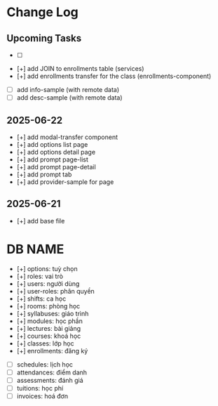 # Change Log

## Upcoming Tasks

- [ ]
- [+] add JOIN to enrollments table (services)
- [+] add enrollments transfer for the class (enrollments-component)
- [ ] add info-sample (with remote data)
- [ ] add desc-sample (with remote data)

## 2025-06-22

- [+] add modal-transfer component
- [+] add options list page
- [+] add options detail page
- [+] add prompt page-list
- [+] add prompt page-detail
- [+] add prompt tab
- [+] add provider-sample for page

## 2025-06-21

- [+] add base file

# DB NAME

- [+] options: tuỳ chọn
- [+] roles: vai trò
- [+] users: người dùng
- [+] user-roles: phân quyền
- [+] shifts: ca học
- [+] rooms: phòng học
- [+] syllabuses: giáo trình
- [+] modules: học phần
- [+] lectures: bài giảng
- [+] courses: khoá học
- [+] classes: lớp học
- [+] enrollments: đăng ký
- [ ] schedules: lịch học
- [ ] attendances: điểm danh
- [ ] assessments: đánh giá
- [ ] tuitions: học phí
- [ ] invoices: hoá đơn
